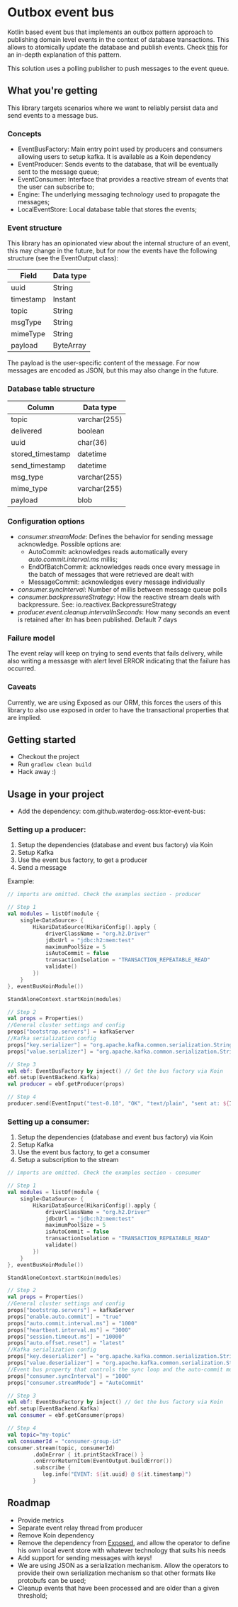 # Outbox event bus
Kotlin based event bus that implements an outbox pattern approach to publishing domain level events in the context of database transactions. 
This allows to atomically update the database and publish events. Check [this](https://microservices.io/patterns/data/transactional-outbox.html) 
for an in-depth explanation of this pattern.

This solution uses a polling publisher to push messages to the event queue.

## What you're getting

This library targets scenarios where we want to reliably persist data and send events to a message bus.

### Concepts

* EventBusFactory: Main entry point used by producers and consumers allowing users to setup kafka. It is available as a Koin dependency
* EventProducer: Sends events to the database, that will be eventually sent to the message queue;
* EventConsumer: Interface that provides a reactive stream of events that the user can subscribe to;
* Engine: The underlying messaging technology used to propagate the messages;
* LocalEventStore: Local database table that stores the events;

### Event structure

This library has an opinionated view about the internal structure of an event, this may change in the future, but for now
the events have the following structure (see the EventOutput class):

| Field     | Data type |
|-----------|-----------|
| uuid      | String    |
| timestamp | Instant   |
| topic     | String    |
| msgType   | String    |
| mimeType  | String    |
| payload   | ByteArray |

The payload is the user-specific content of the message. For now messages are encoded as JSON, but this may also change
in the future.

### Database table structure

| Column           | Data type    |
|------------------|--------------|
|topic             | varchar(255) |
| delivered        | boolean      |
| uuid             | char(36)     |
| stored_timestamp | datetime     |
| send_timestamp   | datetime     |
| msg_type         | varchar(255) |
| mime_type        | varchar(255) |
| payload          | blob |

### Configuration options

* _consumer.streamMode_: Defines the behavior for sending message acknowledge. Possible options are: 
    * AutoCommit: acknowledges reads automatically every _auto.commit.interval.ms_ millis;
    * EndOfBatchCommit: acknowledges reads once every message in the batch of messages that were retrieved are dealt with
    * MessageCommit: acknowledges every message individually
* _consumer.syncInterval_: Number of millis between message queue polls
* _consumer.backpressureStrategy_: How the reactive stream deals with backpressure. See: io.reactivex.BackpressureStrategy
* _producer.event.cleanup.intervalInSeconds_: How many seconds an event is retained after itn has been published. Default 7 days
### Failure model

The event relay will keep on trying to send events that fails delivery, while also writing a messasge with alert level ERROR indicating
that the failure has occurred.


### Caveats

Currently, we are using Exposed as our ORM, this forces the users of this library to also use exposed in order to have the
transactional properties that are implied.

## Getting started

* Checkout the project
* Run `gradlew clean build`
* Hack away :)

## Usage in your project

* Add the dependency: com.github.waterdog-oss:ktor-event-bus:<release-version>

### Setting up a producer:
1. Setup the dependencies (database and event bus factory) via Koin
2. Setup Kafka
3. Use the event bus factory, to get a producer
4. Send a message

Example:
```kotlin
// imports are omitted. Check the examples section - producer

// Step 1
val modules = listOf(module {
    single<DataSource> {
        HikariDataSource(HikariConfig().apply {
            driverClassName = "org.h2.Driver"
            jdbcUrl = "jdbc:h2:mem:test"
            maximumPoolSize = 5
            isAutoCommit = false
            transactionIsolation = "TRANSACTION_REPEATABLE_READ"
            validate()
        })
    }
}, eventBusKoinModule())

StandAloneContext.startKoin(modules)

// Step 2
val props = Properties()
//General cluster settings and config
props["bootstrap.servers"] = kafkaServer
//Kafka serialization config
props["key.serializer"] = "org.apache.kafka.common.serialization.StringSerializer"
props["value.serializer"] = "org.apache.kafka.common.serialization.StringSerializer"

// Step 3
val ebf: EventBusFactory by inject() // Get the bus factory via Koin
ebf.setup(EventBackend.Kafka)
val producer = ebf.getProducer(props)

// Step 4
producer.send(EventInput("test-0.10", "OK", "text/plain", "sent at: ${Instant.now()}".toByteArray()))
```

### Setting up a consumer: 
1. Setup the dependencies (database and event bus factory) via Koin
2. Setup Kafka
3. Use the event bus factory, to get a consumer
4. Setup a subscription to the stream

```kotlin
// imports are omitted. Check the examples section - consumer

// Step 1
val modules = listOf(module {
    single<DataSource> {
        HikariDataSource(HikariConfig().apply {
            driverClassName = "org.h2.Driver"
            jdbcUrl = "jdbc:h2:mem:test"
            maximumPoolSize = 5
            isAutoCommit = false
            transactionIsolation = "TRANSACTION_REPEATABLE_READ"
            validate()
        })
    }
}, eventBusKoinModule())

StandAloneContext.startKoin(modules)

// Step 2
val props = Properties()
//General cluster settings and config
props["bootstrap.servers"] = kafkaServer
props["enable.auto.commit"] = "true"
props["auto.commit.interval.ms"] = "1000"
props["heartbeat.interval.ms"] = "3000"
props["session.timeout.ms"] = "10000"
props["auto.offset.reset"] = "latest"
//Kafka serialization config
props["key.deserializer"] = "org.apache.kafka.common.serialization.StringDeserializer"
props["value.deserializer"] = "org.apache.kafka.common.serialization.StringDeserializer"
//Event bus property that controls the sync loop and the auto-commit mode
props["consumer.syncInterval"] = "1000"
props["consumer.streamMode"] = "AutoCommit"

// Step 3
val ebf: EventBusFactory by inject() // Get the bus factory via Koin
ebf.setup(EventBackend.Kafka)
val consumer = ebf.getConsumer(props)

// Step 4
val topic="my-topic"
val consumerId = "consumer-group-id"
consumer.stream(topic, consumerId)
        .doOnError { it.printStackTrace() }
        .onErrorReturnItem(EventOutput.buildError())
        .subscribe {
           log.info("EVENT: ${it.uuid} @ ${it.timestamp}")
        }
```

## Roadmap
* Provide metrics
* Separate event relay thread from producer
* Remove Koin dependency
* Remove the dependency from [Exposed](https://github.com/JetBrains/Exposed), and allow the operator to define his own local event store with whatever technology
that suits his needs
* Add support for sending messages with keys!
* We are using JSON as a serialization mechanism. Allow the operators to provide their own
serialization mechanism so that other formats like protobufs can be used;
* Cleanup events that have been processed and are older than a given threshold;


